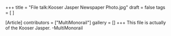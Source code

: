 +++
title = "File talk:Kooser Jasper Newspaper Photo.jpg"
draft = false
tags = [ ]

[Article]
contributors = ["MultiMonorail"]
gallery = []
+++
This file is actually of the Kooser Jasper. -MultiMonorail
